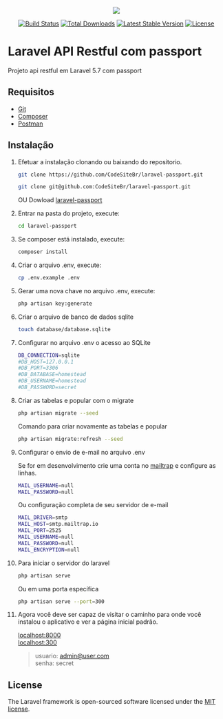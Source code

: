 <p align="center"><img src="https://laravel.com/assets/img/components/logo-laravel.svg"></p>

<p align="center">
<a href="https://travis-ci.org/laravel/framework"><img src="https://travis-ci.org/laravel/framework.svg" alt="Build Status"></a>
<a href="https://packagist.org/packages/laravel/framework"><img src="https://poser.pugx.org/laravel/framework/d/total.svg" alt="Total Downloads"></a>
<a href="https://packagist.org/packages/laravel/framework"><img src="https://poser.pugx.org/laravel/framework/v/stable.svg" alt="Latest Stable Version"></a>
<a href="https://packagist.org/packages/laravel/framework"><img src="https://poser.pugx.org/laravel/framework/license.svg" alt="License"></a>
</p>

# Laravel API Restful com passport

Projeto api restful em Laravel 5.7 com passport

## Requisitos

-   [Git](https://git-scm.com/)
-   [Composer](http://getcomposer.org/doc/00-intro.md)
-   [Postman](https://www.getpostman.com/downloads/)

## Instalação

1. Efetuar a instalação clonando ou baixando do repositorio.
    ```bash
    git clone https://github.com/CodeSiteBr/laravel-passport.git
    ```

    ```bash
    git clone git@github.com:CodeSiteBr/laravel-passport.git
    ```

    OU Dowload [laravel-passport](https://github.com/CodeSiteBr/laravel-passport/archive/master.zip)

2. Entrar na pasta do projeto, execute:
    ```bash
    cd laravel-passport
    ```
3. Se composer está instalado, execute:
    ```bash
    composer install
    ```
4. Criar o arquivo .env, execute:
    ```bash
    cp .env.example .env
    ```
5. Gerar uma nova chave no arquivo .env, execute:
    ```bash
    php artisan key:generate
    ```
6. Criar o arquivo de banco de dados sqlite
    ```bash
    touch database/database.sqlite
    ```
7. Configurar no arquivo .env o acesso ao SQLite
    ```bash
    DB_CONNECTION=sqlite
    #DB_HOST=127.0.0.1
    #DB_PORT=3306
    #DB_DATABASE=homestead
    #DB_USERNAME=homestead
    #DB_PASSWORD=secret
    ```
8. Criar as tabelas e popular com o migrate
    ```bash
    php artisan migrate --seed
    ```

    Comando para criar novamente as tabelas e popular

    ```bash
    php artisan migrate:refresh --seed
    ```

9. Configurar o envio de e-mail no arquivo .env

    Se for em desenvolvimento crie uma conta no [mailtrap](https://mailtrap.io/) e configure as linhas.

    ```bash
    MAIL_USERNAME=null
    MAIL_PASSWORD=null
    ```

    Ou configuração completa de seu servidor de e-mail

    ```bash
    MAIL_DRIVER=smtp
    MAIL_HOST=smtp.mailtrap.io
    MAIL_PORT=2525
    MAIL_USERNAME=null
    MAIL_PASSWORD=null
    MAIL_ENCRYPTION=null
    ```

10. Para iniciar o servidor do laravel
    ```bash
    php artisan serve
    ```

    Ou em uma porta específica

    ```bash
    php artisan serve --port=300
    ```

11. Agora você deve ser capaz de visitar o caminho para onde você instalou o aplicativo e ver a página inicial padrão.

    [localhost:8000](http://localhost:8000)  
    [localhost:300](http://localhost:300/)

    > usuario: admin@user.com  
    > senha: secret

## License

The Laravel framework is open-sourced software licensed under the [MIT license](https://opensource.org/licenses/MIT).

